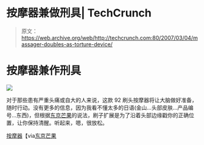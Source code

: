 # 按摩器兼做刑具| TechCrunch

> 原文：<https://web.archive.org/web/http://techcrunch.com:80/2007/03/04/massager-doubles-as-torture-device/>

# 按摩器兼作刑具

![](img/9603a7df10655c583ffbb8a059fee40a.png)

对于那些患有严重头痛或自大的人来说，这款 92 刷头按摩器将让大脑做好准备，随时行动。没有更多的信息，因为我看不懂太多的日语(金山…头部皮肤…产品编号…东西)，但根据[东京芒果](https://web.archive.org/web/20230322164148/http://www.tokyomango.com/tokyo_mango/2007/02/golden_crown_he.html)的说法，刷子扩展是为了沿着头部边缘戳你的正确位置，让你保持清醒。听起来，嗯，很放松。

[按摩器](https://web.archive.org/web/20230322164148/http://www.kenko.com/product/item/itm_6527424072.html)【via[东京芒果](https://web.archive.org/web/20230322164148/http://www.tokyomango.com/tokyo_mango/2007/02/golden_crown_he.html)